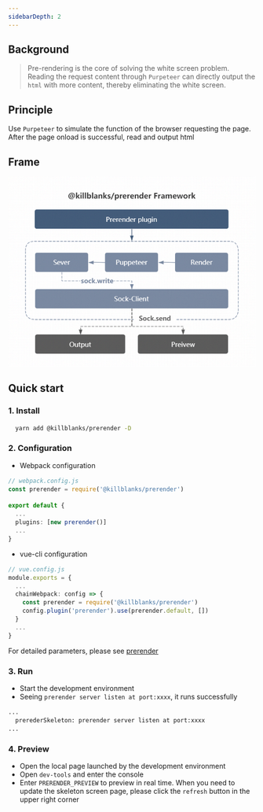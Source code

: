 ```yaml
---
sidebarDepth: 2
---
```


## Background

> Pre-rendering is the core of solving the white screen problem. Reading the request content through `Purpeteer` can directly output the `html` with more content, thereby eliminating the white screen.

## Principle

Use `Purpeteer` to simulate the function of the browser requesting the page. After the page onload is successful, read and output html

## Frame

![@killblanks_prerender_framework](./imgs/@killblanks_prerender_framework.png)

## Quick start

### 1. Install

```sh
  yarn add @killblanks/prerender -D
```

### 2. Configuration

- Webpack configuration

```ts
// webpack.config.js
const prerender = require('@killblanks/prerender')

export default {
  ...
  plugins: [new prerender()]
  ...
}
```

- vue-cli configuration

```ts
// vue.config.js
module.exports = {
  ...
  chainWebpack: config => {
    const prerender = require('@killblanks/prerender')
    config.plugin('prerender').use(prerender.default, [])
  }
  ...
}
```

For detailed parameters, please see [prerender](../../documents/prerender)

### 3. Run

- Start the development environment
- Seeing `prerender server listen at port:xxxx`, it runs successfully

```bash
...
  prerederSkeleton: prerender server listen at port:xxxx
...

```

### 4. Preview

- Open the local page launched by the development environment
- Open `dev-tools` and enter the console
- Enter `PRERENDER_PREVIEW` to preview in real time. When you need to update the skeleton screen page, please click the `refresh` button in the upper right corner
